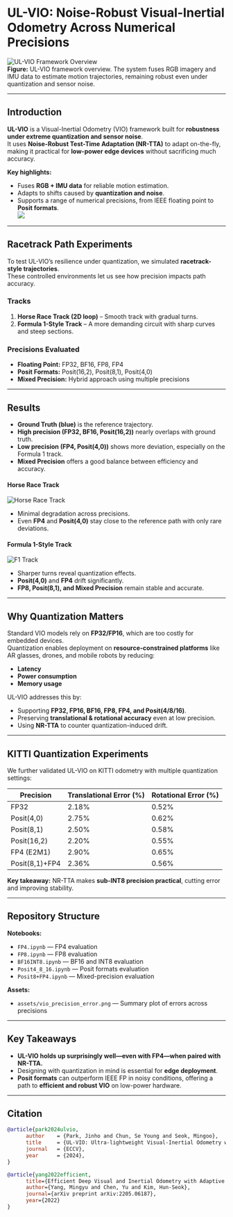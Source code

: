 # UL-VIO: Noise-Robust Visual-Inertial Odometry Across Numerical Precisions

![UL-VIO Framework Overview](Image1.png)  
**Figure:** UL-VIO framework overview. The system fuses RGB imagery and IMU data to estimate motion trajectories, remaining robust even under quantization and sensor noise.

---

## Introduction  

**UL-VIO** is a Visual-Inertial Odometry (VIO) framework built for **robustness under extreme quantization and sensor noise**.  
It uses **Noise-Robust Test-Time Adaptation (NR-TTA)** to adapt on-the-fly, making it practical for **low-power edge devices** without sacrificing much accuracy.  

**Key highlights:**  
- Fuses **RGB + IMU data** for reliable motion estimation.  
- Adapts to shifts caused by **quantization and noise**.  
- Supports a range of numerical precisions, from IEEE floating point to **Posit formats**.  
![](IMU.png)
---

## Racetrack Path Experiments  

To test UL-VIO’s resilience under quantization, we simulated **racetrack-style trajectories**.  
These controlled environments let us see how precision impacts path accuracy.  

### Tracks  

1. **Horse Race Track (2D loop)** – Smooth track with gradual turns.  
2. **Formula 1-Style Track** – A more demanding circuit with sharp curves and steep sections.  

### Precisions Evaluated  

- **Floating Point:** FP32, BF16, FP8, FP4  
- **Posit Formats:** Posit(16,2), Posit(8,1), Posit(4,0)  
- **Mixed Precision:** Hybrid approach using multiple precisions  

---

## Results  

- **Ground Truth (blue)** is the reference trajectory.  
- **High precision (FP32, BF16, Posit(16,2))** nearly overlaps with ground truth.  
- **Low precision (FP4, Posit(4,0))** shows more deviation, especially on the Formula 1 track.  
- **Mixed Precision** offers a good balance between efficiency and accuracy.  

#### Horse Race Track  

![Horse Race Track](Horseracetrack.jpg)  

- Minimal degradation across precisions.  
- Even **FP4** and **Posit(4,0)** stay close to the reference path with only rare deviations.  

#### Formula 1-Style Track  

![F1 Track](F1track.jpg)  

- Sharper turns reveal quantization effects.  
- **Posit(4,0)** and **FP4** drift significantly.  
- **FP8, Posit(8,1), and Mixed Precision** remain stable and accurate.  

---

## Why Quantization Matters  

Standard VIO models rely on **FP32/FP16**, which are too costly for embedded devices.  
Quantization enables deployment on **resource-constrained platforms** like AR glasses, drones, and mobile robots by reducing:  

- **Latency**  
- **Power consumption**  
- **Memory usage**  

UL-VIO addresses this by:  
- Supporting **FP32, FP16, BF16, FP8, FP4, and Posit(4/8/16)**.  
- Preserving **translational & rotational accuracy** even at low precision.  
- Using **NR-TTA** to counter quantization-induced drift.  

---

## KITTI Quantization Experiments  

We further validated UL-VIO on KITTI odometry with multiple quantization settings:  

| Precision      | Translational Error (%) | Rotational Error (%) |
|----------------|--------------------------|-----------------------|
| FP32           | 2.18%                   | 0.52%                 |
| Posit(4,0)     | 2.75%                   | 0.62%                 | 
| Posit(8,1)     | 2.50%                   | 0.58%                 | 
| Posit(16,2)    | 2.20%                   | 0.55%                 | 
| FP4 (E2M1)     | 2.90%                   | 0.65%                 | 
| Posit(8,1)+FP4 | 2.36%                   | 0.56%                 |  

**Key takeaway:** NR-TTA makes **sub-INT8 precision practical**, cutting error and improving stability.  

---

## Repository Structure  

**Notebooks:**  
- `FP4.ipynb` — FP4 evaluation  
- `FP8.ipynb` — FP8 evaluation  
- `BF16INT8.ipynb` — BF16 and INT8 evaluation  
- `Posit4_8_16.ipynb` — Posit formats evaluation  
- `Posit8+FP4.ipynb` — Mixed-precision evaluation  

**Assets:**  
- `assets/vio_precision_error.png` — Summary plot of errors across precisions  

---

## Key Takeaways  

- **UL-VIO holds up surprisingly well—even with FP4—when paired with NR-TTA.**  
- Designing with quantization in mind is essential for **edge deployment**.  
- **Posit formats** can outperform IEEE FP in noisy conditions, offering a path to **efficient and robust VIO** on low-power hardware.  

---

## Citation  

```bibtex
@article{park2024ulvio,
      author    = {Park, Jinho and Chun, Se Young and Seok, Mingoo},
      title     = {UL-VIO: Ultra-lightweight Visual-Inertial Odometry with Noise Robust Test-time Adaptation},
      journal   = {ECCV},
      year      = {2024},
}

@article{yang2022efficient,
      title={Efficient Deep Visual and Inertial Odometry with Adaptive Visual Modality Selection},
      author={Yang, Mingyu and Chen, Yu and Kim, Hun-Seok},
      journal={arXiv preprint arXiv:2205.06187},
      year={2022}
}
